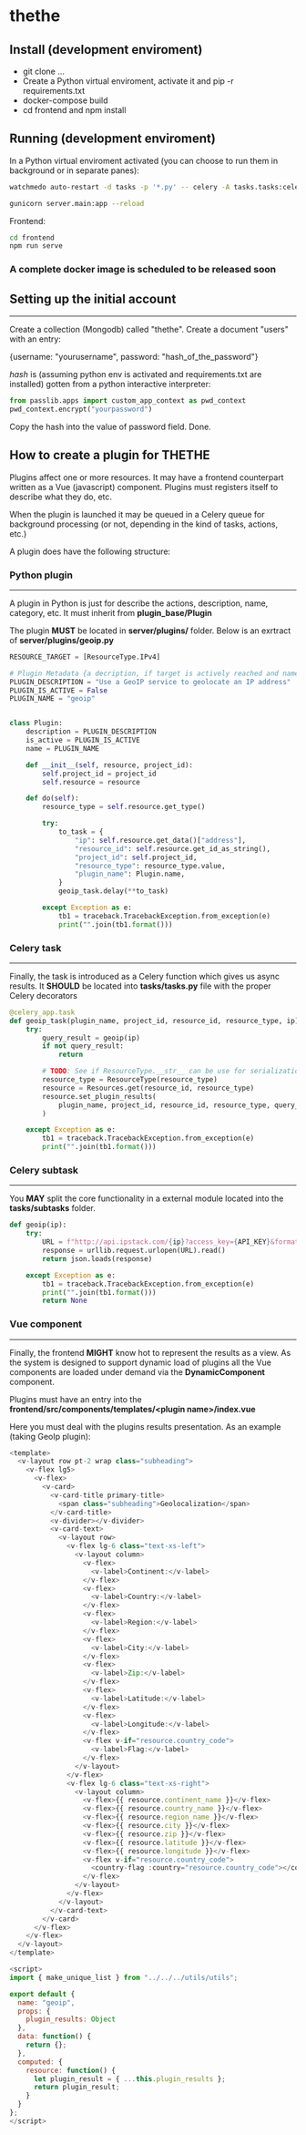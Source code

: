 # thethe

## Install (development enviroment)

- git clone ...
- Create a Python virtual enviroment, activate it and pip -r requirements.txt
- docker-compose build
- cd frontend and npm install

## Running (development enviroment)

In a Python virtual enviroment activated (you can choose to run them in background or in separate panes):

```bash
watchmedo auto-restart -d tasks -p '*.py' -- celery -A tasks.tasks:celery_app worker -l info
```

```bash
gunicorn server.main:app --reload
```

Frontend:

```bash
cd frontend
npm run serve
```

### A complete docker image is scheduled to be released soon

## Setting up the initial account

---

Create a collection (Mongodb) called "thethe".
Create a document "users" with an entry:

{username: "yourusername", password: "hash_of_the_password"}

_hash_ is (assuming python env is activated and requirements.txt are installed) gotten from a python interactive interpreter:

```python
from passlib.apps import custom_app_context as pwd_context
pwd_context.encrypt("yourpassword")
```

Copy the hash into the value of password field. Done.

## How to create a plugin for THETHE

Plugins affect one or more resources. It may have a frontend counterpart written as a Vue (javascript) component. Plugins must registers itself to describe what they do, etc.

When the plugin is launched it may be queued in a Celery queue for background processing (or not, depending in the kind of tasks, actions, etc.)

A plugin does have the following structure:

### Python plugin

---

A plugin in Python is just for describe the actions, description, name, category, etc. It must inherit from **plugin_base/Plugin**

The plugin **MUST** be located in **server/plugins/** folder. Below is an exrtract of **server/plugins/geoip.py**

```python
RESOURCE_TARGET = [ResourceType.IPv4]

# Plugin Metadata {a decription, if target is actively reached and name}
PLUGIN_DESCRIPTION = "Use a GeoIP service to geolocate an IP address"
PLUGIN_IS_ACTIVE = False
PLUGIN_NAME = "geoip"


class Plugin:
    description = PLUGIN_DESCRIPTION
    is_active = PLUGIN_IS_ACTIVE
    name = PLUGIN_NAME

    def __init__(self, resource, project_id):
        self.project_id = project_id
        self.resource = resource

    def do(self):
        resource_type = self.resource.get_type()

        try:
            to_task = {
                "ip": self.resource.get_data()["address"],
                "resource_id": self.resource.get_id_as_string(),
                "project_id": self.project_id,
                "resource_type": resource_type.value,
                "plugin_name": Plugin.name,
            }
            geoip_task.delay(**to_task)

        except Exception as e:
            tb1 = traceback.TracebackException.from_exception(e)
            print("".join(tb1.format()))

```

### Celery task

---

Finally, the task is introduced as a Celery function which gives us async results. It **SHOULD** be located into **tasks/tasks.py** file with the proper Celery decorators

```python
@celery_app.task
def geoip_task(plugin_name, project_id, resource_id, resource_type, ip):
    try:
        query_result = geoip(ip)
        if not query_result:
            return

        # TODO: See if ResourceType.__str__ can be use for serialization
        resource_type = ResourceType(resource_type)
        resource = Resources.get(resource_id, resource_type)
        resource.set_plugin_results(
            plugin_name, project_id, resource_id, resource_type, query_result
        )

    except Exception as e:
        tb1 = traceback.TracebackException.from_exception(e)
        print("".join(tb1.format()))
```

### Celery subtask

---

You **MAY** split the core functionality in a external module located into the **tasks/subtasks** folder.

```python
def geoip(ip):
    try:
        URL = f"http://api.ipstack.com/{ip}?access_key={API_KEY}&format=1"
        response = urllib.request.urlopen(URL).read()
        return json.loads(response)

    except Exception as e:
        tb1 = traceback.TracebackException.from_exception(e)
        print("".join(tb1.format()))
        return None
```

### Vue component

---

Finally, the frontend **MIGHT** know hot to represent the results as a view. As the system is designed to support dynamic load of plugins all the Vue components are loaded under demand via the **DynamicComponent** component.

Plugins must have an entry into the **frontend/src/components/templates/\<plugin name\>/index.vue**

Here you must deal with the plugins results presentation. As an example (taking GeoIp plugin):

```javascript
<template>
  <v-layout row pt-2 wrap class="subheading">
    <v-flex lg5>
      <v-flex>
        <v-card>
          <v-card-title primary-title>
            <span class="subheading">Geolocalization</span>
          </v-card-title>
          <v-divider></v-divider>
          <v-card-text>
            <v-layout row>
              <v-flex lg-6 class="text-xs-left">
                <v-layout column>
                  <v-flex>
                    <v-label>Continent:</v-label>
                  </v-flex>
                  <v-flex>
                    <v-label>Country:</v-label>
                  </v-flex>
                  <v-flex>
                    <v-label>Region:</v-label>
                  </v-flex>
                  <v-flex>
                    <v-label>City:</v-label>
                  </v-flex>
                  <v-flex>
                    <v-label>Zip:</v-label>
                  </v-flex>
                  <v-flex>
                    <v-label>Latitude:</v-label>
                  </v-flex>
                  <v-flex>
                    <v-label>Longitude:</v-label>
                  </v-flex>
                  <v-flex v-if="resource.country_code">
                    <v-label>Flag:</v-label>
                  </v-flex>
                </v-layout>
              </v-flex>
              <v-flex lg-6 class="text-xs-right">
                <v-layout column>
                  <v-flex>{{ resource.continent_name }}</v-flex>
                  <v-flex>{{ resource.country_name }}</v-flex>
                  <v-flex>{{ resource.region_name }}</v-flex>
                  <v-flex>{{ resource.city }}</v-flex>
                  <v-flex>{{ resource.zip }}</v-flex>
                  <v-flex>{{ resource.latitude }}</v-flex>
                  <v-flex>{{ resource.longitude }}</v-flex>
                  <v-flex v-if="resource.country_code">
                    <country-flag :country="resource.country_code"></country-flag>
                  </v-flex>
                </v-layout>
              </v-flex>
            </v-layout>
          </v-card-text>
        </v-card>
      </v-flex>
    </v-flex>
  </v-layout>
</template>

<script>
import { make_unique_list } from "../../../utils/utils";

export default {
  name: "geoip",
  props: {
    plugin_results: Object
  },
  data: function() {
    return {};
  },
  computed: {
    resource: function() {
      let plugin_result = { ...this.plugin_results };
      return plugin_result;
    }
  }
};
</script>
```

